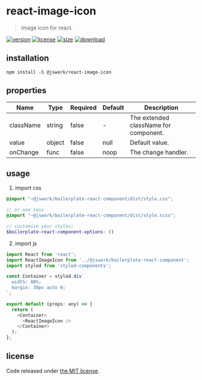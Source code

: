 # react-image-icon
> Image icon for react.

[![version][version-image]][version-url]
[![license][license-image]][license-url]
[![size][size-image]][size-url]
[![download][download-image]][download-url]

## installation
```shell
npm install -S @jswork/react-image-icon
```

## properties
| Name      | Type   | Required | Default | Description                           |
| --------- | ------ | -------- | ------- | ------------------------------------- |
| className | string | false    | -       | The extended className for component. |
| value     | object | false    | null    | Default value.                        |
| onChange  | func   | false    | noop    | The change handler.                   |


## usage
1. import css
  ```scss
  @import "~@jswork/boilerplate-react-component/dist/style.css";

  // or use sass
  @import "~@jswork/boilerplate-react-component/dist/style.scss";

  // customize your styles:
  $boilerplate-react-component-options: ()
  ```
2. import js
  ```js
  import React from 'react';
  import ReactImageIcon from '../@jswork/boilerplate-react-component';
  import styled from 'styled-components';

  const Container = styled.div`
    width: 80%;
    margin: 30px auto 0;
  `;

  export default (props: any) => {
    return (
      <Container>
        <ReactImageIcon />
      </Container>
    );
  };

  ```

## license
Code released under [the MIT license](https://github.com/afeiship/react-image-icon/blob/master/LICENSE.txt).

[version-image]: https://img.shields.io/npm/v/@jswork/react-image-icon
[version-url]: https://npmjs.org/package/@jswork/react-image-icon

[license-image]: https://img.shields.io/npm/l/@jswork/react-image-icon
[license-url]: https://github.com/afeiship/react-image-icon/blob/master/LICENSE.txt

[size-image]: https://img.shields.io/bundlephobia/minzip/@jswork/react-image-icon
[size-url]: https://github.com/afeiship/react-image-icon/blob/master/dist/react-image-icon.min.js

[download-image]: https://img.shields.io/npm/dm/@jswork/react-image-icon
[download-url]: https://www.npmjs.com/package/@jswork/react-image-icon
